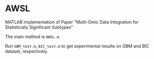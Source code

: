 # AWSL
MATLAB implementation of Paper "Multi-Omic Data Integration for Statistically Significant Subtypes"

The main method is ``AWSL.m``.

Run ``GBM_test.m``, ``BIC_test.m`` to get experimental results on GBM and BIC dataset, respectively.
